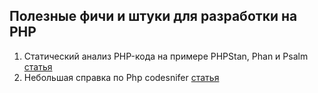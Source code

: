 ## Полезные фичи и штуки для разработки на PHP
1. Статический анализ PHP-кода на примере PHPStan, Phan и Psalm [статья](https://habr.com/ru/company/badoo/blog/426605/)
2. Небольшая справка по Php codesnifer [статья](https://cylab.be/blog/22/using-php-codesniffer-in-a-laravel-project)
